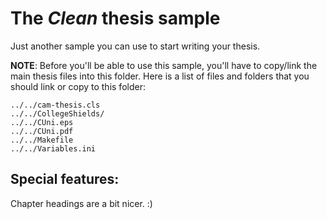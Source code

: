 # The _Clean_ thesis sample

Just another sample you can use to start writing your thesis.

__NOTE__: Before you'll be able to use this sample, you'll have to copy/link the main thesis files into this folder. Here is a list of files and folders that you should link or copy to this folder:

    ../../cam-thesis.cls
    ../../CollegeShields/
    ../../CUni.eps
    ../../CUni.pdf
    ../../Makefile
    ../../Variables.ini


## Special features:

Chapter headings are a bit nicer. :)
